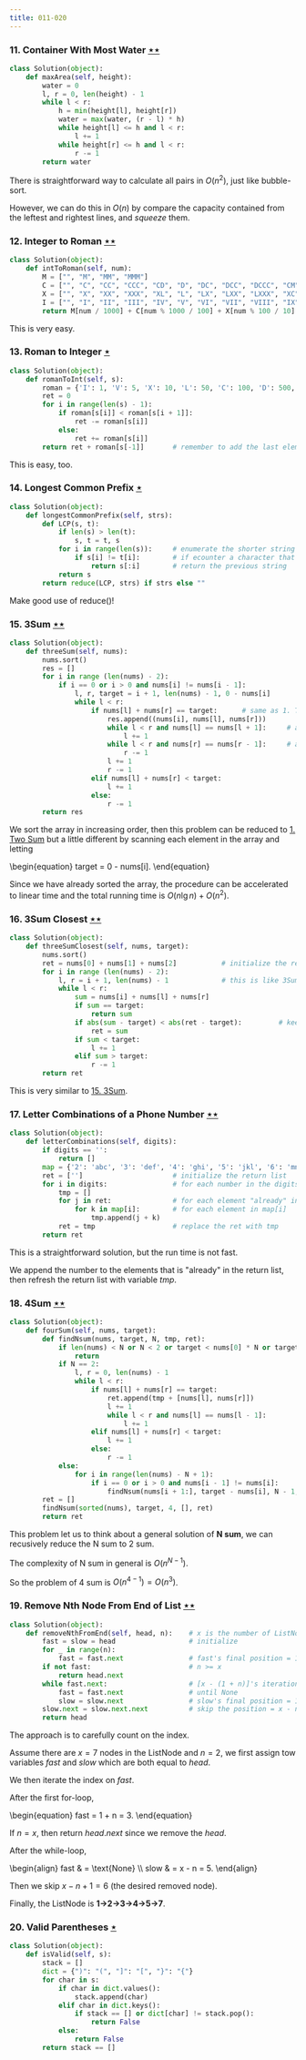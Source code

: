 ```yaml
---
title: 011-020
---
```


### 11. Container With Most Water [$\star\star$](https://leetcode.com/problems/container-with-most-water/description/)

```python
class Solution(object):
    def maxArea(self, height):
        water = 0
        l, r = 0, len(height) - 1
        while l < r:
            h = min(height[l], height[r])
            water = max(water, (r - l) * h)
            while height[l] <= h and l < r:
                l += 1
            while height[r] <= h and l < r:
                r -= 1
        return water
```

There is straightforward way to calculate all pairs in $O(n^2)$, just like bubble-sort.

However, we can do this in $O(n)$ by compare the capacity contained from the leftest and rightest lines, and _squeeze_ them.

### 12. Integer to Roman [$\star\star$](https://leetcode.com/problems/integer-to-roman/description/)

```python
class Solution(object):
    def intToRoman(self, num):
        M = ["", "M", "MM", "MMM"]
        C = ["", "C", "CC", "CCC", "CD", "D", "DC", "DCC", "DCCC", "CM"]
        X = ["", "X", "XX", "XXX", "XL", "L", "LX", "LXX", "LXXX", "XC"]
        I = ["", "I", "II", "III", "IV", "V", "VI", "VII", "VIII", "IX"]
        return M[num / 1000] + C[num % 1000 / 100] + X[num % 100 / 10] + I[num % 10]
```

This is very easy.

### 13. Roman to Integer [$\star$](https://leetcode.com/problems/roman-to-integer/)

```python
class Solution(object):
    def romanToInt(self, s):
        roman = {'I': 1, 'V': 5, 'X': 10, 'L': 50, 'C': 100, 'D': 500, 'M': 1000}
        ret = 0
        for i in range(len(s) - 1):
            if roman[s[i]] < roman[s[i + 1]]:
                ret -= roman[s[i]]
            else:
                ret += roman[s[i]]
        return ret + roman[s[-1]]       # remember to add the last element
```

This is easy, too.

### 14. Longest Common Prefix [$\star$](https://leetcode.com/problems/longest-common-prefix/description/)

```python
class Solution(object):
    def longestCommonPrefix(self, strs):
        def LCP(s, t):
            if len(s) > len(t):         
                s, t = t, s             
            for i in range(len(s)):     # enumerate the shorter string
                if s[i] != t[i]:        # if ecounter a character that is different
                    return s[:i]        # return the previous string
            return s                    
        return reduce(LCP, strs) if strs else ""
```

Make good use of reduce()!

### 15. 3Sum [$\star\star$](https://leetcode.com/problems/3sum/)

```python
class Solution(object):
    def threeSum(self, nums):
        nums.sort()
        res = []
        for i in range (len(nums) - 2):
            if i == 0 or i > 0 and nums[i] != nums[i - 1]:
                l, r, target = i + 1, len(nums) - 1, 0 - nums[i]
                while l < r:
                    if nums[l] + nums[r] == target:      # same as 1. TwoSum
                        res.append((nums[i], nums[l], nums[r]))
                        while l < r and nums[l] == nums[l + 1]:     # avoid duplicate solutions
                            l += 1
                        while l < r and nums[r] == nums[r - 1]:     # avoid duplicate solutions
                            r -= 1
                        l += 1
                        r -= 1
                    elif nums[l] + nums[r] < target:
                        l += 1
                    else:
                        r -= 1
        return res
```

We sort the array in increasing order, then this problem can be reduced to [1. Two Sum](/LeetCode-in-Python/001-050/001-010/#1-two-sum-star-https-leetcode-com-problems-two-sum-description) but a little different by scanning each element in the array and letting

\begin{equation}
target = 0 - nums[i].
\end{equation}


Since we have already sorted the array, the procedure can be accelerated to linear time and the total running time is $O(n\lg n) + O(n^2)$.

### 16. 3Sum Closest [$\star\star$](https://leetcode.com/problems/3sum-closest/)

```python
class Solution(object):
    def threeSumClosest(self, nums, target):
        nums.sort()
        ret = nums[0] + nums[1] + nums[2]           # initialize the return value
        for i in range (len(nums) - 2):
            l, r = i + 1, len(nums) - 1             # this is like 3Sum
            while l < r:            
                sum = nums[i] + nums[l] + nums[r]
                if sum == target:
                    return sum
                if abs(sum - target) < abs(ret - target):         # keep the value of ret
                    ret = sum
                if sum < target:
                    l += 1
                elif sum > target:
                    r -= 1
        return ret
```

This is very similar to [15. 3Sum](/LeetCode-in-Python/001-050/011-020/#15-3sum-star-star-https-leetcode-com-problems-3sum).

### 17. Letter Combinations of a Phone Number [$\star\star$](https://leetcode.com/problems/letter-combinations-of-a-phone-number/)

```python
class Solution(object):
    def letterCombinations(self, digits):
        if digits == '': 
            return []
        map = {'2': 'abc', '3': 'def', '4': 'ghi', '5': 'jkl', '6': 'mno', '7': 'pqrs', '8': 'tuv', '9': 'wxyz'}
        ret = ['']                      # initialize the return list
        for i in digits:                # for each number in the digits
            tmp = []            
            for j in ret:               # for each element "already" in the list
                for k in map[i]:        # for each element in map[i]
                    tmp.append(j + k)
            ret = tmp                   # replace the ret with tmp 
        return ret
```

This is a straightforward solution, but the run time is not fast.

We append the number to the elements that is "already" in the return list, then refresh the return list with variable $tmp$.

### 18. 4Sum [$\star\star$](https://leetcode.com/problems/4sum/)

```python
class Solution(object):
    def fourSum(self, nums, target):
        def findNsum(nums, target, N, tmp, ret):
            if len(nums) < N or N < 2 or target < nums[0] * N or target > nums[-1] * N:
                return
            if N == 2:
                l, r = 0, len(nums) - 1
                while l < r:
                    if nums[l] + nums[r] == target:
                        ret.append(tmp + [nums[l], nums[r]])
                        l += 1
                        while l < r and nums[l] == nums[l - 1]:
                            l += 1
                    elif nums[l] + nums[r] < target:
                        l += 1
                    else:
                        r -= 1
            else:
                for i in range(len(nums) - N + 1):
                    if i == 0 or i > 0 and nums[i - 1] != nums[i]:
                        findNsum(nums[i + 1:], target - nums[i], N - 1, tmp + [nums[i]], ret)
        ret = []
        findNsum(sorted(nums), target, 4, [], ret)
        return ret
```

This problem let us to think about a general solution of **N sum**, we can recusively reduce the N sum to 2 sum.

The complexity of N sum in general is $O(n^{N - 1})$.

So the problem of 4 sum is $O(n^{4 - 1}) = O(n^3)$.


### 19. Remove Nth Node From End of List [$\star\star$](https://leetcode.com/problems/remove-nth-node-from-end-of-list/)

```python
class Solution(object):
    def removeNthFromEnd(self, head, n):    # x is the number of ListNode
        fast = slow = head                  # initialize
        for _ in range(n):
            fast = fast.next                # fast's final position = 1 + n
        if not fast:                        # n >= x
            return head.next                
        while fast.next:                    # [x - (1 + n)]'s iterations
            fast = fast.next                # until None
            slow = slow.next                # slow's final position = 1 + [x - (1 + n)] = x - n
        slow.next = slow.next.next          # skip the position = x - n + 1
        return head
```

The approach is to carefully count on the index.

Assume there are $x = 7$ nodes in the ListNode and $n = 2$, we first assign tow variables $fast$ and $slow$ which are both equal to $head$.

We then iterate the index on $fast$.

After the first for-loop,

\begin{equation}
fast = 1 + n = 3.
\end{equation}

If $n = x$, then return $head.next$ since we remove the $head$.

After the while-loop,

<div>
\begin{align}
fast & = \text{None} \\
slow & = x - n = 5.
\end{align}
</div>

Then we skip $x - n + 1 = 6$ (the desired removed node).

Finally, the ListNode is **1->2->3->4->5->7**.

### 20. Valid Parentheses [$\star$](https://leetcode.com/problems/valid-parentheses/description/)

```python
class Solution(object):
    def isValid(self, s):
        stack = []
        dict = {")": "(", "]": "[", "}": "{"}
        for char in s:
            if char in dict.values():
                stack.append(char)
            elif char in dict.keys():
                if stack == [] or dict[char] != stack.pop():
                    return False
            else:
                return False
        return stack == []
```